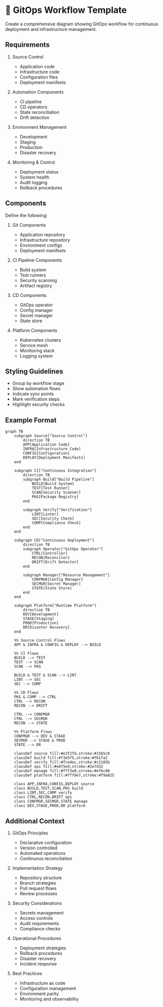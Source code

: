 <!--
mode: auto
tools: vscode-markdown, mermaid-preview
-->

# 🔄 GitOps Workflow Template

Create a comprehensive diagram showing GitOps workflow for continuous deployment and infrastructure management.

## Requirements

1. Source Control
   - Application code
   - Infrastructure code
   - Configuration files
   - Deployment manifests

2. Automation Components
   - CI pipeline
   - CD operators
   - State reconciliation
   - Drift detection

3. Environment Management
   - Development
   - Staging
   - Production
   - Disaster recovery

4. Monitoring & Control
   - Deployment status
   - System health
   - Audit logging
   - Rollback procedures

## Components

Define the following:

1. Git Components
   - Application repository
   - Infrastructure repository
   - Environment configs
   - Deployment manifests

2. CI Pipeline Components
   - Build system
   - Test runners
   - Security scanning
   - Artifact registry

3. CD Components
   - GitOps operator
   - Config manager
   - Secret manager
   - State store

4. Platform Components
   - Kubernetes clusters
   - Service mesh
   - Monitoring stack
   - Logging system

## Styling Guidelines

- Group by workflow stage
- Show automation flows
- Indicate sync points
- Mark verification steps
- Highlight security checks

## Example Format

```mermaid
graph TB
    subgraph Source["Source Control"]
        direction TB
        APP[Application Code]
        INFRA[Infrastructure Code]
        CONFIG[Configuration]
        DEPLOY[Deployment Manifests]
    end

    subgraph CI["Continuous Integration"]
        direction TB
        subgraph Build["Build Pipeline"]
            BUILD[Build System]
            TEST[Test Runner]
            SCAN[Security Scanner]
            PKG[Package Registry]
        end
        
        subgraph Verify["Verification"]
            LINT[Linter]
            SEC[Security Check]
            COMP[Compliance Check]
        end
    end

    subgraph CD["Continuous Deployment"]
        direction TB
        subgraph Operator["GitOps Operator"]
            CTRL[Controller]
            RECON[Reconciler]
            DRIFT[Drift Detector]
        end
        
        subgraph Manager["Resource Management"]
            CONFMGR[Config Manager]
            SECMGR[Secret Manager]
            STATE[State Store]
        end
    end

    subgraph Platform["Runtime Platform"]
        direction TB
        DEV[Development]
        STAGE[Staging]
        PROD[Production]
        DR[Disaster Recovery]
    end

    %% Source Control Flows
    APP & INFRA & CONFIG & DEPLOY --> BUILD
    
    %% CI Flows
    BUILD --> TEST
    TEST --> SCAN
    SCAN --> PKG
    
    BUILD & TEST & SCAN --> LINT
    LINT --> SEC
    SEC --> COMP

    %% CD Flows
    PKG & COMP --> CTRL
    CTRL --> RECON
    RECON --> DRIFT
    
    CTRL --> CONFMGR
    CTRL --> SECMGR
    RECON --> STATE

    %% Platform Flows
    CONFMGR --> DEV & STAGE
    SECMGR --> STAGE & PROD
    STATE --> DR

    classDef source fill:#e3f2fd,stroke:#1565c0
    classDef build fill:#f3e5f5,stroke:#7b1fa2
    classDef verify fill:#fce4ec,stroke:#c2185b
    classDef ops fill:#e8f5e9,stroke:#2e7d32
    classDef manage fill:#fff3e0,stroke:#ef6c00
    classDef platform fill:#fffde7,stroke:#f9a825

    class APP,INFRA,CONFIG,DEPLOY source
    class BUILD,TEST,SCAN,PKG build
    class LINT,SEC,COMP verify
    class CTRL,RECON,DRIFT ops
    class CONFMGR,SECMGR,STATE manage
    class DEV,STAGE,PROD,DR platform
```

## Additional Context

1. GitOps Principles
   - Declarative configuration
   - Version controlled
   - Automated operations
   - Continuous reconciliation

2. Implementation Strategy
   - Repository structure
   - Branch strategies
   - Pull request flows
   - Review processes

3. Security Considerations
   - Secrets management
   - Access controls
   - Audit requirements
   - Compliance checks

4. Operational Procedures
   - Deployment strategies
   - Rollback procedures
   - Disaster recovery
   - Incident response

5. Best Practices
   - Infrastructure as code
   - Configuration management
   - Environment parity
   - Monitoring and observability
